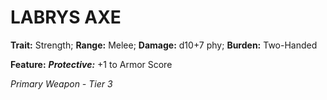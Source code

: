 ﻿# LABRYS AXE

**Trait:** Strength; **Range:** Melee; **Damage:** d10+7 phy; **Burden:** Two-Handed

**Feature:** ***Protective:*** +1 to Armor Score

*Primary Weapon - Tier 3*
